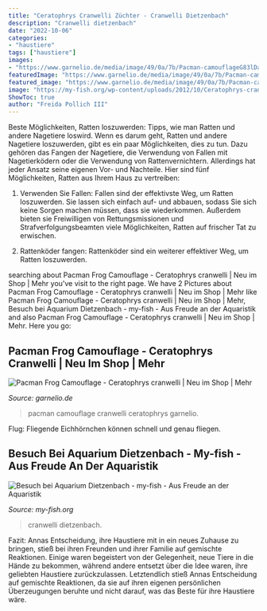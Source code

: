 ```yaml
---
title: "Ceratophrys Cranwelli Züchter - Cranwelli Dietzenbach"
description: "Cranwelli dietzenbach"
date: "2022-10-06"
categories:
- "haustiere"
tags: ["haustiere"]
images:
- "https://www.garnelio.de/media/image/49/0a/7b/Pacman-camouflageG83lDaZcYFGGT.jpg"
featuredImage: "https://www.garnelio.de/media/image/49/0a/7b/Pacman-camouflageG83lDaZcYFGGT.jpg"
featured_image: "https://www.garnelio.de/media/image/49/0a/7b/Pacman-camouflageG83lDaZcYFGGT.jpg"
image: "https://my-fish.org/wp-content/uploads/2012/10/Ceratophrys-cranwelli-II-.jpg"
ShowToc: true
author: "Freida Pollich III"
---
```



Beste Möglichkeiten, Ratten loszuwerden: Tipps, wie man Ratten und andere Nagetiere loswird.
Wenn es darum geht, Ratten und andere Nagetiere loszuwerden, gibt es ein paar Möglichkeiten, dies zu tun. Dazu gehören das Fangen der Nagetiere, die Verwendung von Fallen mit Nagetierködern oder die Verwendung von Rattenvernichtern. Allerdings hat jeder Ansatz seine eigenen Vor- und Nachteile. Hier sind fünf Möglichkeiten, Ratten aus Ihrem Haus zu vertreiben:
1) Verwenden Sie Fallen: Fallen sind der effektivste Weg, um Ratten loszuwerden. Sie lassen sich einfach auf- und abbauen, sodass Sie sich keine Sorgen machen müssen, dass sie wiederkommen. Außerdem bieten sie Freiwilligen von Rettungsmissionen und Strafverfolgungsbeamten viele Möglichkeiten, Ratten auf frischer Tat zu erwischen.

2) Rattenköder fangen: Rattenköder sind ein weiterer effektiver Weg, um Ratten loszuwerden.

	

		
searching about Pacman Frog Camouflage - Ceratophrys cranwelli | Neu im Shop | Mehr you've visit to the right page. We have 2 Pictures about Pacman Frog Camouflage - Ceratophrys cranwelli | Neu im Shop | Mehr like Pacman Frog Camouflage - Ceratophrys cranwelli | Neu im Shop | Mehr, Besuch bei Aquarium Dietzenbach - my-fish - Aus Freude an der Aquaristik and also Pacman Frog Camouflage - Ceratophrys cranwelli | Neu im Shop | Mehr. Here you go:
		
    
## Pacman Frog Camouflage - Ceratophrys Cranwelli | Neu Im Shop | Mehr

<img loading=lazy src="https://www.garnelio.de/media/image/49/0a/7b/Pacman-camouflageG83lDaZcYFGGT.jpg" onerror="this.onerror=null;this.src='https://tse2.mm.bing.net/th?id=OIP.bdk_lGFwH1W_sT9Y0GyBZwHaF7&amp;pid=15.1';" alt="Pacman Frog Camouflage - Ceratophrys cranwelli | Neu im Shop | Mehr">

_Source: garnelio.de_

>pacman camouflage cranwelli ceratophrys garnelio. 

	

Flug: Fliegende Eichhörnchen können schnell und genau fliegen.

    
## Besuch Bei Aquarium Dietzenbach - My-fish - Aus Freude An Der Aquaristik

<img loading=lazy src="https://my-fish.org/wp-content/uploads/2012/10/Ceratophrys-cranwelli-II-.jpg" onerror="this.onerror=null;this.src='https://tse4.mm.bing.net/th?id=OIP.ywNUG4s1plFtfJp6BNODlAHaFj&amp;pid=15.1';" alt="Besuch bei Aquarium Dietzenbach - my-fish - Aus Freude an der Aquaristik">

_Source: my-fish.org_

>cranwelli dietzenbach. 

	

Fazit:
Annas Entscheidung, ihre Haustiere mit in ein neues Zuhause zu bringen, stieß bei ihren Freunden und ihrer Familie auf gemischte Reaktionen. Einige waren begeistert von der Gelegenheit, neue Tiere in die Hände zu bekommen, während andere entsetzt über die Idee waren, ihre geliebten Haustiere zurückzulassen. Letztendlich stieß Annas Entscheidung auf gemischte Reaktionen, da sie auf ihren eigenen persönlichen Überzeugungen beruhte und nicht darauf, was das Beste für ihre Haustiere wäre.

